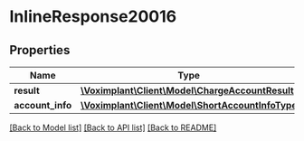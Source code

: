# InlineResponse20016

## Properties
Name | Type | Description | Notes
------------ | ------------- | ------------- | -------------
**result** | [**\Voximplant\Client\Model\ChargeAccountResult**](ChargeAccountResult.md) |  | [optional] 
**account_info** | [**\Voximplant\Client\Model\ShortAccountInfoType**](ShortAccountInfoType.md) |  | [optional] 

[[Back to Model list]](../README.md#documentation-for-models) [[Back to API list]](../README.md#documentation-for-api-endpoints) [[Back to README]](../README.md)


